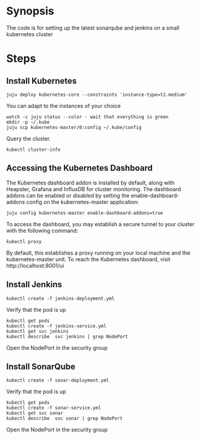 # Synopsis

The code is for setting up the latest sonarqube and jenkins on a small kubernetes cluster

# Steps

## Install Kubernetes
```
juju deploy kubernetes-core --constraints 'instance-type=t2.medium'
```
You can adapt to the instances of your choice
```
watch -c juju status --color - wait that everything is green
mkdir -p ~/.kube
juju scp kubernetes-master/0:config ~/.kube/config
```
Query the cluster.
```
kubectl cluster-info
```
## Accessing the Kubernetes Dashboard

The Kubernetes dashboard addon is installed by default, along with Heapster,
Grafana and InfluxDB for cluster monitoring. The dashboard addons can be
enabled or disabled by setting the enable-dashboard-addons config on the
kubernetes-master application:

```
juju config kubernetes-master enable-dashboard-addons=true
```
To access the dashboard, you may establish a secure tunnel to your cluster with
the following command:

```
kubectl proxy
```
By default, this establishes a proxy running on your local machine and the
kubernetes-master unit. To reach the Kubernetes dashboard, visit
http://localhost:8001/ui

## Install Jenkins
```
kubectl create -f jenkins-deployment.yml
```
Verify that the pod is up
```
kubectl get pods
kubectl create -f jenkins-service.yml
kubectl get svc jenkins
kubectl describe  svc jenkins | grep NodePort
```
Open the NodePort in the security group 
## Install SonarQube
```
kubectl create -f sonar-deployment.yml
```
Verify that the pod is up
```
kubectl get pods
kubectl create -f sonar-service.yml
kubectl get svc sonar
kubectl describe  svc sonar | grep NodePort
```
Open the NodePort in the security group
